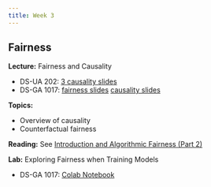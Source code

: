 ```yaml
---
title: Week 3
---
```


## Fairness

**Lecture:** Fairness and Causality

* DS-UA 202: [3 causality slides](../../../assets/3_causality_202.pdf)
* DS-GA 1017: [fairness slides](../../../assets/2_3_Fairness_1017.pdf) [causality slides](../../../assets/3_causality_202.pdf)

**Topics:**

* Overview of causality
* Counterfactual fairness

**Reading:** See [Introduction and Algorithmic Fairness (Part 2)](../../../assets/fairness_reader_weeks3&4.pdf)

**Lab:** Exploring Fairness when Training Models

* DS-GA 1017: [Colab Notebook](https://colab.research.google.com/drive/1C3Tjj0yzOLmM0b8cOKpl8o-KlnBs0vt6?usp=sharing)
